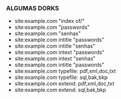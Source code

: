 ### ALGUMAS DORKS

* site:example.com "index of/"
* site:example.com "passwords"
* site:example.com "senhas"
* site:example.com intitle "passwords"
* site:example.com intitle "senhas"
* site:example.com intext "passwords"
* site:example.com intext "senhas"
* site:example.com intitle "passwords"
* site:example.com typefile: pdf,xml,doc,txt
* site:example.com typefile: sql,bak,bkp
* site:example.com extend: pdf,xml,doc,txt
* site:example.com extend: sql,bak,bkp

